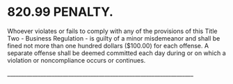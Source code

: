 820.99 PENALTY.
===============

Whoever violates or fails to comply with any of the provisions of this
Title Two - Business Regulation - is guilty of a minor misdemeanor and
shall be fined not more than one hundred dollars (\$100.00) for each
offense. A separate offense shall be deemed committed each day during or
on which a violation or noncompliance occurs or continues.

\_\_\_\_\_\_\_\_\_\_\_\_\_\_\_\_\_\_\_\_\_\_\_\_\_\_\_\_\_\_\_\_\_\_\_\_\_\_\_\_\_\_\_\_\_\_\_\_\_\_\_\_\_\_\_\_\_\_\_\_\_\_\_\_\_\_\_
